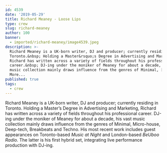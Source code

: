 ```yaml
---
id: 4539
date: '2019-05-29'
title: Richard Meaney - Loose Lips
type: crew
slug: richard-meaney
author: 100
banner:
  - imported/richard-meaney/image4539.jpeg
description: >-
  Richard Meaney is a UK-born writer, DJ and producer; currently residing in
  Toronto.&nbsp; Holding a Master&rsquo;s Degree in Advertising and Marketing,
  Richard has written across a variety of fields throughout his professional
  career.&nbsp; DJ-ing under the moniker of Meaney for about a decade, his vast
  music collection mainly draws influence from the genres of Minimal, [...]Read
  More...
published: true
tags:
  - crew
---
```

Richard Meaney is a UK-born writer, DJ and producer; currently residing in Toronto. Holding a Master’s Degree in Advertising and Marketing, Richard has written across a variety of fields throughout his professional career. DJ-ing under the moniker of Meaney for about a decade, his vast music collection mainly draws influence from the genres of Minimal, Micro-house, Deep-tech, Breakbeats and Techno. His most recent work includes guest appearances on Toronto-based _Music at Night_ and London-based _BeUboo Radio._ The latter is his first hybrid set, integrating live performance production with DJ-ing.